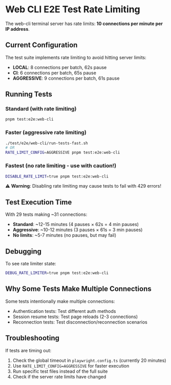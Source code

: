 # Web CLI E2E Test Rate Limiting

The web-cli terminal server has rate limits: **10 connections per minute per IP address**.

## Current Configuration

The test suite implements rate limiting to avoid hitting server limits:

- **LOCAL**: 8 connections per batch, 62s pause
- **CI**: 6 connections per batch, 65s pause  
- **AGGRESSIVE**: 9 connections per batch, 61s pause

## Running Tests

### Standard (with rate limiting)
```bash
pnpm test:e2e:web-cli
```

### Faster (aggressive rate limiting)
```bash
./test/e2e/web-cli/run-tests-fast.sh
# OR
RATE_LIMIT_CONFIG=AGGRESSIVE pnpm test:e2e:web-cli
```

### Fastest (no rate limiting - use with caution!)
```bash
DISABLE_RATE_LIMIT=true pnpm test:e2e:web-cli
```
⚠️ **Warning**: Disabling rate limiting may cause tests to fail with 429 errors!

## Test Execution Time

With 29 tests making ~31 connections:

- **Standard**: ~12-15 minutes (4 pauses × 62s = 4 min pauses)
- **Aggressive**: ~10-12 minutes (3 pauses × 61s = 3 min pauses)  
- **No limits**: ~5-7 minutes (no pauses, but may fail)

## Debugging

To see rate limiter state:
```bash
DEBUG_RATE_LIMITER=true pnpm test:e2e:web-cli
```

## Why Some Tests Make Multiple Connections

Some tests intentionally make multiple connections:
- Authentication tests: Test different auth methods
- Session resume tests: Test page reloads (2-3 connections)
- Reconnection tests: Test disconnection/reconnection scenarios

## Troubleshooting

If tests are timing out:
1. Check the global timeout in `playwright.config.ts` (currently 20 minutes)
2. Use `RATE_LIMIT_CONFIG=AGGRESSIVE` for faster execution
3. Run specific test files instead of the full suite
4. Check if the server rate limits have changed